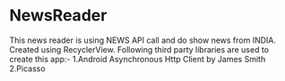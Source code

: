 # NewsReader
This news reader is using NEWS API call  and do show news from INDIA.
Created using RecyclerView.
Following third party libraries are used to create this app:-
  1.Android Asynchronous Http Client by James Smith
  2.Picasso
